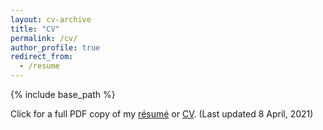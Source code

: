 ```yaml
---
layout: cv-archive
title: "CV"
permalink: /cv/
author_profile: true
redirect_from:
  - /resume
---
```


<style>
a.uline {text-decoration:underline;}
</style>

{% include base_path %}

Click for a full PDF copy of my [résumé](/files/ELW_Resume_online.pdf) or [CV](/files/Erika_CV_online.pdf). (Last updated 8 April, 2021)
